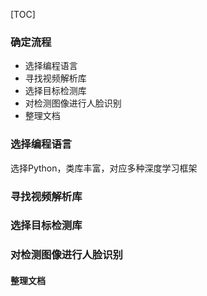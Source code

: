 [TOC]



### 确定流程

* 选择编程语言
* 寻找视频解析库
* 选择目标检测库
* 对检测图像进行人脸识别
* 整理文档

### 选择编程语言

选择Python，类库丰富，对应多种深度学习框架

### 寻找视频解析库



### 选择目标检测库

### 对检测图像进行人脸识别

#### 整理文档